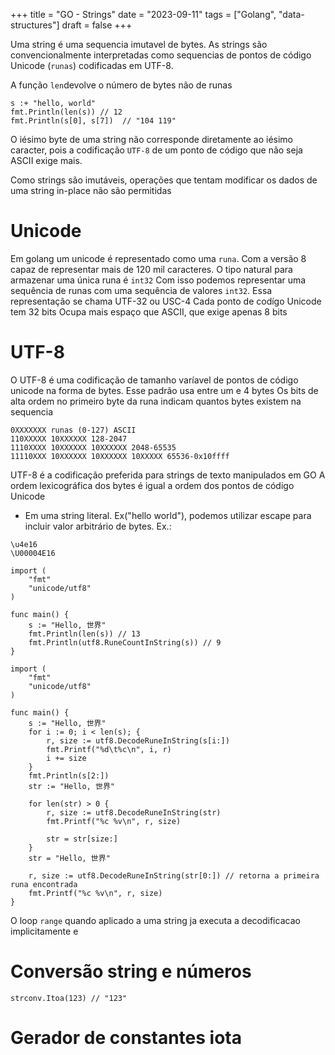 +++
title = "GO - Strings"
date = "2023-09-11"
tags = ["Golang", "data-structures"]
draft = false
+++

Uma string é uma sequencia imutavel de bytes.
As strings são convencionalmente interpretadas como sequencias de pontos de código Unicode (`runas`) codificadas em UTF-8.

A função `len`devolve o número de bytes não de runas

```golang
s :+ "hello, world"
fmt.Println(len(s)) // 12
fmt.Println(s[0], s[7])  // "104 119"
```

O iésimo byte de uma string não corresponde diretamente ao iésimo caracter, pois a codificação `UTF-8` de um ponto de código que não seja ASCII exige mais.

Como strings são imutáveis, operações que tentam modificar os dados de uma string in-place não são permitidas

# Unicode

Em golang um unicode é representado como uma `runa`. Com a versão 8 capaz de representar mais de 120 mil caracteres.
O tipo natural para armazenar uma única runa é `int32`
Com isso podemos representar uma sequência de runas com uma sequência de valores `int32`.
Essa representação se chama UTF-32 ou USC-4
Cada ponto de codígo Unicode tem 32 bits
Ocupa mais espaço que ASCII, que exige apenas 8 bits

# UTF-8

O UTF-8 é uma codificação de tamanho varíavel de pontos de código unicode na forma de bytes.
Esse padrão usa entre um e 4 bytes
Os bits de alta ordem no primeiro byte da runa indicam quantos bytes existem na sequencia

```
0XXXXXXX runas (0-127) ASCII
110XXXXX 10XXXXXX 128-2047
1110XXXX 10XXXXXX 10XXXXXX 2048-65535
11110XXX 10XXXXXX 10XXXXXX 10XXXXX 65536-0x10ffff
```

UTF-8 é a codificação preferida para strings de texto manipulados em GO
A ordem lexicográfica dos bytes é igual a ordem dos pontos de código Unicode

- Em uma string literal. Ex("hello world"), podemos utilizar escape para incluir valor arbitrário de bytes. Ex.:

```
\u4e16
\U00004E16
```

```
import (
	"fmt"
	"unicode/utf8"
)

func main() {
	s := "Hello, 世界"
	fmt.Println(len(s)) // 13
	fmt.Println(utf8.RuneCountInString(s)) // 9
}
```

```
import (
	"fmt"
	"unicode/utf8"
)

func main() {
	s := "Hello, 世界"
	for i := 0; i < len(s); {
		r, size := utf8.DecodeRuneInString(s[i:])
		fmt.Printf("%d\t%c\n", i, r)
		i += size
	}
	fmt.Println(s[2:])
	str := "Hello, 世界"

	for len(str) > 0 {
		r, size := utf8.DecodeRuneInString(str)
		fmt.Printf("%c %v\n", r, size)

		str = str[size:]
	}
	str = "Hello, 世界"

	r, size := utf8.DecodeRuneInString(str[0:]) // retorna a primeira runa encontrada
	fmt.Printf("%c %v\n", r, size)
}

```

O loop `range` quando aplicado a uma string ja executa a decodificacao implicitamente e

# Conversão string e números

```
strconv.Itoa(123) // "123"
```

# Gerador de constantes iota
